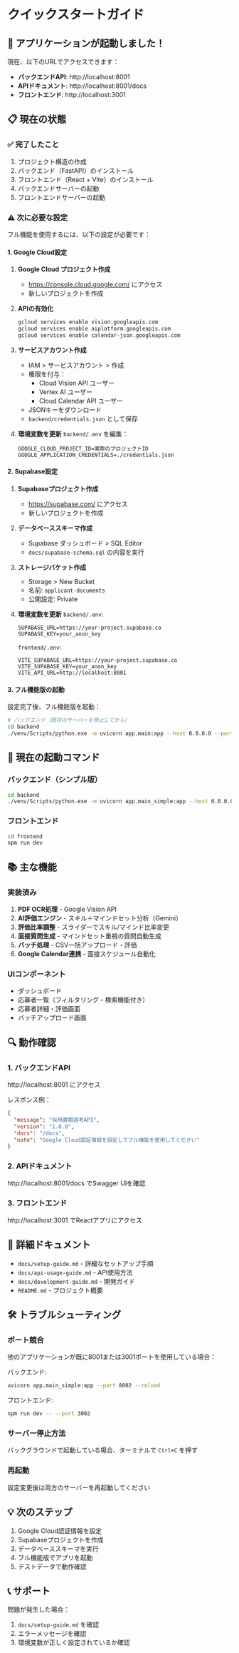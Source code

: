 # クイックスタートガイド

## 🎉 アプリケーションが起動しました！

現在、以下のURLでアクセスできます：

- **バックエンドAPI**: http://localhost:8001
- **APIドキュメント**: http://localhost:8001/docs
- **フロントエンド**: http://localhost:3001

## 📋 現在の状態

### ✅ 完了したこと

1. プロジェクト構造の作成
2. バックエンド（FastAPI）のインストール
3. フロントエンド（React + Vite）のインストール
4. バックエンドサーバーの起動
5. フロントエンドサーバーの起動

### ⚠️ 次に必要な設定

フル機能を使用するには、以下の設定が必要です：

#### 1. Google Cloud設定

1. **Google Cloud プロジェクト作成**
   - https://console.cloud.google.com/ にアクセス
   - 新しいプロジェクトを作成

2. **APIの有効化**
   ```bash
   gcloud services enable vision.googleapis.com
   gcloud services enable aiplatform.googleapis.com
   gcloud services enable calendar-json.googleapis.com
   ```

3. **サービスアカウント作成**
   - IAM > サービスアカウント > 作成
   - 権限を付与：
     - Cloud Vision API ユーザー
     - Vertex AI ユーザー
     - Cloud Calendar API ユーザー
   - JSONキーをダウンロード
   - `backend/credentials.json` として保存

4. **環境変数を更新**
   `backend/.env` を編集：
   ```env
   GOOGLE_CLOUD_PROJECT_ID=実際のプロジェクトID
   GOOGLE_APPLICATION_CREDENTIALS=./credentials.json
   ```

#### 2. Supabase設定

1. **Supabaseプロジェクト作成**
   - https://supabase.com/ にアクセス
   - 新しいプロジェクトを作成

2. **データベーススキーマ作成**
   - Supabase ダッシュボード > SQL Editor
   - `docs/supabase-schema.sql` の内容を実行

3. **ストレージバケット作成**
   - Storage > New Bucket
   - 名前: `applicant-documents`
   - 公開設定: Private

4. **環境変数を更新**
   `backend/.env`:
   ```env
   SUPABASE_URL=https://your-project.supabase.co
   SUPABASE_KEY=your_anon_key
   ```

   `frontend/.env`:
   ```env
   VITE_SUPABASE_URL=https://your-project.supabase.co
   VITE_SUPABASE_KEY=your_anon_key
   VITE_API_URL=http://localhost:8001
   ```

#### 3. フル機能版の起動

設定完了後、フル機能版を起動：

```bash
# バックエンド（既存のサーバーを停止してから）
cd backend
./venv/Scripts/python.exe -m uvicorn app.main:app --host 0.0.0.0 --port 8001 --reload
```

## 🚀 現在の起動コマンド

### バックエンド（シンプル版）
```bash
cd backend
./venv/Scripts/python.exe -m uvicorn app.main_simple:app --host 0.0.0.0 --port 8001 --reload
```

### フロントエンド
```bash
cd frontend
npm run dev
```

## 📚 主な機能

### 実装済み

1. **PDF OCR処理** - Google Vision API
2. **AI評価エンジン** - スキル＋マインドセット分析（Gemini）
3. **評価比率調整** - スライダーでスキル/マインド比率変更
4. **面接質問生成** - マインドセット重視の質問自動生成
5. **バッチ処理** - CSV一括アップロード・評価
6. **Google Calendar連携** - 面接スケジュール自動化

### UIコンポーネント

- ダッシュボード
- 応募者一覧（フィルタリング・検索機能付き）
- 応募者詳細・評価画面
- バッチアップロード画面

## 🔍 動作確認

### 1. バックエンドAPI
http://localhost:8001 にアクセス

レスポンス例：
```json
{
  "message": "採用書類選考API",
  "version": "1.0.0",
  "docs": "/docs",
  "note": "Google Cloud認証情報を設定してフル機能を使用してください"
}
```

### 2. APIドキュメント
http://localhost:8001/docs でSwagger UIを確認

### 3. フロントエンド
http://localhost:3001 でReactアプリにアクセス

## 📖 詳細ドキュメント

- `docs/setup-guide.md` - 詳細なセットアップ手順
- `docs/api-usage-guide.md` - API使用方法
- `docs/development-guide.md` - 開発ガイド
- `README.md` - プロジェクト概要

## 🛠️ トラブルシューティング

### ポート競合
他のアプリケーションが既に8001または3001ポートを使用している場合：

バックエンド:
```bash
uvicorn app.main_simple:app --port 8002 --reload
```

フロントエンド:
```bash
npm run dev -- --port 3002
```

### サーバー停止方法
バックグラウンドで起動している場合、ターミナルで `Ctrl+C` を押す

### 再起動
設定変更後は両方のサーバーを再起動してください

## 💡 次のステップ

1. Google Cloud認証情報を設定
2. Supabaseプロジェクトを作成
3. データベーススキーマを実行
4. フル機能版でアプリを起動
5. テストデータで動作確認

## 📞 サポート

問題が発生した場合：
1. `docs/setup-guide.md` を確認
2. エラーメッセージを確認
3. 環境変数が正しく設定されているか確認
